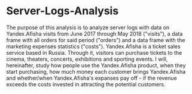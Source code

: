 # Server-Logs-Analysis
The purpose of this analysis is to analyze server logs with data on Yandex.Afisha visits from June 2017 through May 2018 ("visits"), a data frame with all orders for said period ("orders") and a data frame with the marketing expenses statistics ("costs").  Yandex.Afisha is a ticket sales service based in Russia. Through it, visitors can purchase tickets to the cinema, theaters, concerts, exhibitions and sporting events.  I will, hereinafter, study how people use the Yandex.Afisha product, when they start purchasing, how much money each customer brings Yandex.Afisha and whether/when Yandex.Afisha's expanses pay off - if the revenue exceeds the costs invested in attracting the potential customers.
